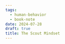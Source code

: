 ```yaml
---
tags:
  - human-behavior
  - book-note
date: 2024-07-28
draft: true
title: The Scout Mindset
---
```

